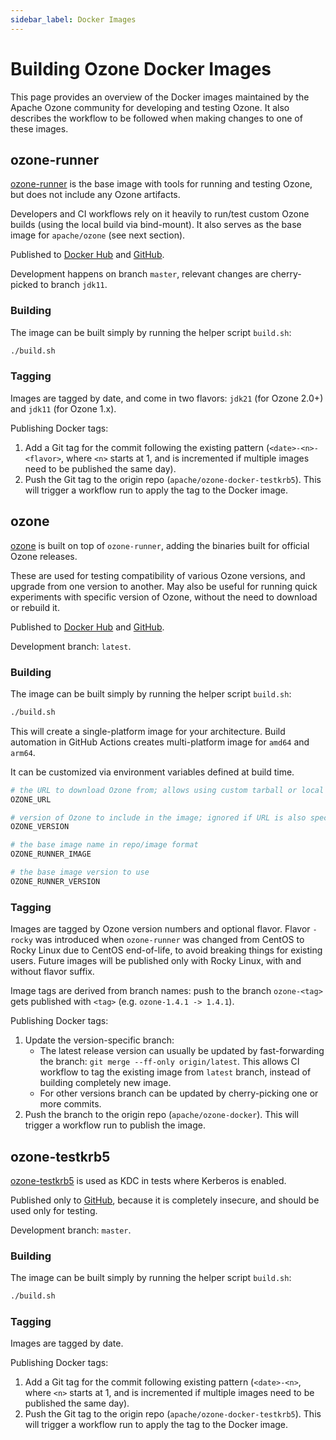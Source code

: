 ```yaml
---
sidebar_label: Docker Images
---
```


<!-- cspell:word testkrb5 -->

# Building Ozone Docker Images

This page provides an overview of the Docker images maintained by the Apache Ozone community for developing and testing Ozone.  It also describes the workflow to be followed when making changes to one of these images.

## ozone-runner

[ozone-runner](https://github.com/apache/ozone-docker-runner) is the base image with tools for running and testing Ozone, but does not include any Ozone artifacts.

Developers and CI workflows rely on it heavily to run/test custom Ozone builds (using the local build via bind-mount).  It also serves as the base image for `apache/ozone` (see next section).

Published to [Docker Hub](https://hub.docker.com/r/apache/ozone-runner) and [GitHub](https://github.com/apache/ozone-docker-runner/pkgs/container/ozone-runner).

Development happens on branch `master`, relevant changes are cherry-picked to branch `jdk11`.

### Building

The image can be built simply by running the helper script `build.sh`:

```bash
./build.sh
```

### Tagging

Images are tagged by date, and come in two flavors: `jdk21` (for Ozone 2.0+) and `jdk11` (for Ozone 1.x).

Publishing Docker tags:

1. Add a Git tag for the commit following the existing pattern (`<date>-<n>-<flavor>`, where `<n>` starts at 1, and is incremented if multiple images need to be published the same day).
2. Push the Git tag to the origin repo (`apache/ozone-docker-testkrb5`).  This will trigger a workflow run to apply the tag to the Docker image.

## ozone

[ozone](https://github.com/apache/ozone-docker) is built on top of `ozone-runner`, adding the binaries built for official Ozone releases.

These are used for testing compatibility of various Ozone versions, and upgrade from one version to another.  May also be useful for running quick experiments with specific version of Ozone, without the need to download or rebuild it.

Published to [Docker Hub](https://hub.docker.com/r/apache/ozone) and [GitHub](https://github.com/apache/ozone-docker/pkgs/container/ozone).

Development branch: `latest`.

### Building

The image can be built simply by running the helper script `build.sh`:

```bash
./build.sh
```

This will create a single-platform image for your architecture.  Build automation in GitHub Actions creates multi-platform image for `amd64` and `arm64`.

It can be customized via environment variables defined at build time.

```bash
# the URL to download Ozone from; allows using custom tarball or local mirror
OZONE_URL

# version of Ozone to include in the image; ignored if URL is also specified
OZONE_VERSION

# the base image name in repo/image format
OZONE_RUNNER_IMAGE

# the base image version to use
OZONE_RUNNER_VERSION
```

### Tagging

Images are tagged by Ozone version numbers and optional flavor.  Flavor `-rocky` was introduced when `ozone-runner` was changed from CentOS to Rocky Linux due to CentOS end-of-life, to avoid breaking things for existing users.  Future images will be published only with Rocky Linux, with and without flavor suffix.

Image tags are derived from branch names: push to the branch `ozone-<tag>` gets published with `<tag>` (e.g. `ozone-1.4.1 -> 1.4.1`).

Publishing Docker tags:

1. Update the version-specific branch:
   - The latest release version can usually be updated by fast-forwarding the branch: `git merge --ff-only origin/latest`.  This allows CI workflow to tag the existing image from `latest` branch, instead of building completely new image.
   - For other versions branch can be updated by cherry-picking one or more commits.
2. Push the branch to the origin repo (`apache/ozone-docker`).  This will trigger a workflow run to publish the image.

## ozone-testkrb5

[ozone-testkrb5](https://github.com/apache/ozone-docker-testkrb5) is used as KDC in tests where Kerberos is enabled.

Published only to [GitHub](https://github.com/apache/ozone-docker-testkrb5/pkgs/container/ozone-testkrb5), because it is completely insecure, and should be used only for testing.

Development branch: `master`.

### Building

The image can be built simply by running the helper script `build.sh`:

```bash
./build.sh
```

### Tagging

Images are tagged by date.

Publishing Docker tags:

1. Add a Git tag for the commit following existing pattern (`<date>-<n>`, where `<n>` starts at 1, and is incremented if multiple images need to be published the same day).
2. Push the Git tag to the origin repo (`apache/ozone-docker-testkrb5`).  This will trigger a workflow run to apply the tag to the Docker image.
